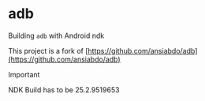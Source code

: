 # adb

Building ```adb``` with Android ndk

This project is a fork of [https://github.com/ansiabdo/adb](https://github.com/ansiabdo/adb)

> [!IMPORTANT]
> NDK Build has to be 25.2.9519653